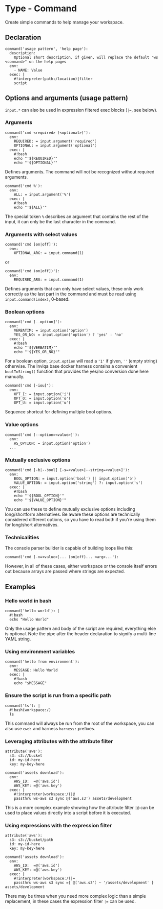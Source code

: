 # Type - Command

Create simple commands to help manage your workspace.

## Declaration

```
command('usage pattern', 'help page'):
  description:
    Optional short description, if given, will replace the default "ws <command>" on the help pages
  env:
    - NAME: Value
  exec: |
    #!interpreter(path:/location)|filter
    script
```

## Options and arguments (usage pattern)

`input.*` can also be used in expression filtered exec blocks (`|=`, see below). 

### Arguments
```
command('cmd <required> [<optional>]'):
  env:
    REQUIRED: = input.argument('required')
    OPTIONAL: = input.argument('optional')
  exec: |
    #!bash
    echo "'${REQUIRED}'"
    echo "'${OPTIONAL}'" 
```
Defines arguments. The command will not be recognized without required arguments.

```
command('cmd %'):
  env:
    ALL: = input.argument('%')
  exec: |
    #!bash
    echo "'${ALL}'"
```

The special token `%` describes an argument that contains
the rest of the input, it can only be the last character in the command.

### Arguments with select values

```
command('cmd [on|off]'):
  env:
    OPTIONAL_ARG: = input.command(1)
```
or
```
command('cmd (on|off])'):
  env:
    REQUIRED_ARG: = input.command(1)
```

Defines arguments that can only have select values, these only work correctly
as the last part in the command and must be read using `input.command(index)`, 0-based.

### Boolean options
```
command('cmd [--option]'):
  env:
    VERBATIM: = input.option('option')
    YES_OR_NO: = input.option('option') ? 'yes' : 'no'
  exec: |
    #!bash
    echo "'${VERBATIM}'"
    echo "'${YES_OR_NO}'" 
```

For a boolean option, `input.option` will read a `'1'` if given, `''` (empty string) otherwise.
The Inviqa base docker harness contains a convenient `boolToString()` function that provides
the yes/no conversion done here manually.  

```
command('cmd [-iou]'):
  env:
    OPT_I: = input.option('i')
    OPT_O: = input.option('o')
    OPT_U: = input.option('u')
```

Sequence shortcut for defining multiple bool options.

### Value options
```
command('cmd [--option=<value>]'):
  env:
    AS_OPTION: = input.option('option')
  ...
```

### Mutually exclusive options
```
command('cmd [-b|--bool] [-s=<value>|--string=<value>]'):
  env:
    BOOL_OPTION: = input.option('bool') || input.option('b')
    VALUE_OPTION: = input.option('string') ?: input.option('s')
  exec: |
    #!bash
    echo "'${BOOL_OPTION}'"
    echo "'${VALUE_OPTION}'"
```

You can use these to define mutually exclusive options including long/shortform alternatives.
Be aware these options are technically considered different options, so you have to read both if
you're using them for long/short alternatives.

### Technicalities

The console parser builder is capable of building loops like this:
```
command('cmd [-v=<value>]... (on|off)... <arg>...'):
```

However, in all of these cases, either workspace or the console itself errors out because arrays are passed
where strings are expected.

## Examples

### Hello world in bash

```
command('hello world'): |
  #!bash
  echo "Hello World"
```

Only the usage pattern and body of the script are required, everything else is optional. Note the pipe after the header declaration to signify a multi-line YAML string.

### Using environment variables

```
command('hello from environment'):
  env:
    MESSAGE: Hello World
  exec: |
    #!bash
    echo "$MESSAGE"
```

### Ensure the script is run from a specific path

```
command('ls'): |
  #!bash(workspace:/)
  ls
```

This command will always be run from the root of the workspace, you can also use `cwd:` and harness `harness:` prefixes.

### Leveraging attributes with the attribute filter

```
attribute('aws'):
  s3: s3://bucket
  id: my-id-here
  key: my-key-here

command('assets download'):
  env:
    AWS_ID:  =@('aws.id')
    AWS_KEY: =@('aws.key')
  exec: |
    #!interpreter(workspace:/)|@
    passthru ws-aws s3 sync @('aws.s3') assets/development
```

This is a more complex example showing how the attribute filter `|@` can be used to place values directly into a script before it is executed.

### Using expressions with the expression filter

```
attribute('aws'):
  s3: s3://bucket/path
  id: my-id-here
  key: my-key-here

command('assets download'):
  env:
    AWS_ID:  =@('aws.id')
    AWS_KEY: =@('aws.key')
  exec: |
    #!interpreter(workspace:/)|=
    passthru ws-aws s3 sync ={ @('aws.s3') ~ '/assets/development' } assets/development
```

There may be times when you need more complex logic than a simple replacement, in these cases the expression filter `|=` can be used.
